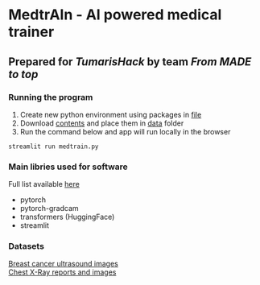# MedtrAIn - AI powered medical trainer
## Prepared for *TumarisHack* by team *From MADE to top*


### Running the program
1. Create new python environment using packages in [file](requirements.txt) 
2. Download [contents](https://drive.google.com/file/d/1h2KHLc_CGGMPvWkZXZgcWKscW8WF8vZp/view?usp=sharing) and place them in [data](data/) folder
3. Run the command below and app will run locally in the browser
```
streamlit run medtrain.py
```


### Main libries used for software
Full list available [here](requirements.yml)
- pytorch
- pytorch-gradcam
- transformers (HuggingFace)
- streamlit <br>



### Datasets
[Breast cancer ultrasound images](https://www.kaggle.com/code/tanvirrahmanornob/breast-cancer-detection/data) <br>
[Chest X-Ray reports and images](https://physionet.org/content/mimic-cxr/2.0.0/)